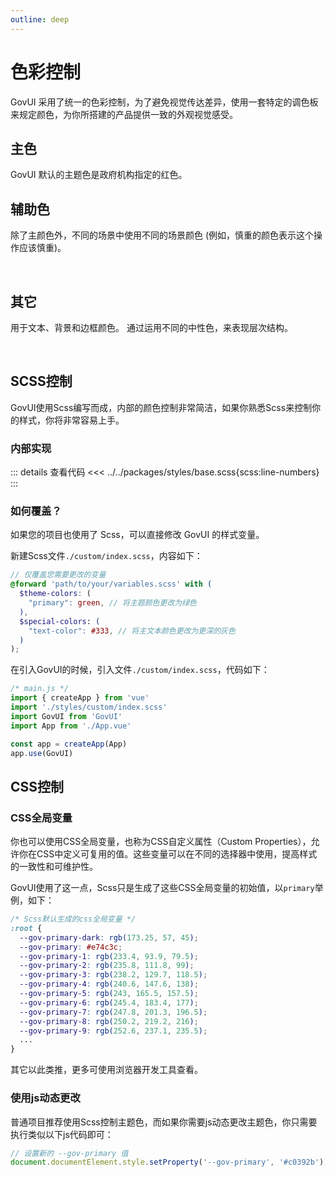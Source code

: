 ```yaml
---
outline: deep
---
```


<script setup>
import colorCard from './assets/colorCard.vue';
const colorPalette = {
	primary: "#e74c3c",
	success: "#27ae60",
	warning: "#f39c12",
	danger: "#8e44ad",
	info:"#909399",
	textColor: "#303133",
	borderColor: "#cdd0d6",
	fillColor: "#e6e8eb",
};
</script>


# 色彩控制

GovUI 采用了统一的色彩控制，为了避免视觉传达差异，使用一套特定的调色板来规定颜色，为你所搭建的产品提供一致的外观视觉感受。


## 主色
GovUI 默认的主题色是政府机构指定的红色。

<colorCard name="主题色 primary" :color="colorPalette.primary"/>


## 辅助色

除了主颜色外，不同的场景中使用不同的场景颜色 (例如，慎重的颜色表示这个操作应该慎重)。

<colorCard name="成功 success" :color="colorPalette.success"/>

<colorCard name="警告 warning" :color="colorPalette.warning"/>

<br/>

<colorCard name="慎重 danger" :color="colorPalette.danger"/>

<colorCard name="内容 info" :color="colorPalette.info"/>

## 其它
用于文本、背景和边框颜色。 通过运用不同的中性色，来表现层次结构。

<colorCard name="文本颜色 text" :color="colorPalette.textColor"/>

<colorCard name="边框色 border" blackText :color="colorPalette.borderColor"/>

<br />
<colorCard name="填充色 fill" blackText :color="colorPalette.fillColor"/>

## SCSS控制
GovUI使用Scss编写而成，内部的颜色控制非常简洁，如果你熟悉Scss来控制你的样式，你将非常容易上手。

### 内部实现

::: details 查看代码
<<< ../../packages/styles/base.scss{scss:line-numbers}
:::

### 如何覆盖？
如果您的项目也使用了 Scss，可以直接修改 GovUI 的样式变量。

新建Scss文件```./custom/index.scss```，内容如下：

```Scss
// 仅覆盖您需要更改的变量
@forward 'path/to/your/variables.scss' with (
  $theme-colors: (
    "primary": green, // 将主题颜色更改为绿色
  ),
  $special-colors: (
    "text-color": #333, // 将主文本颜色更改为更深的灰色
  )
);
```

在引入GovUI的时候，引入文件```./custom/index.scss```，代码如下：
```js
/* main.js */
import { createApp } from 'vue'
import './styles/custom/index.scss'
import GovUI from 'GovUI'
import App from './App.vue'

const app = createApp(App)
app.use(GovUI)
```


## CSS控制

### CSS全局变量

你也可以使用CSS全局变量，也称为CSS自定义属性（Custom Properties），允许你在CSS中定义可复用的值。这些变量可以在不同的选择器中使用，提高样式的一致性和可维护性。

GovUI使用了这一点，Scss只是生成了这些CSS全局变量的初始值，以```primary```举例，如下：

```css
/* Scss默认生成的css全局变量 */
:root {
  --gov-primary-dark: rgb(173.25, 57, 45);
  --gov-primary: #e74c3c;
  --gov-primary-1: rgb(233.4, 93.9, 79.5);
  --gov-primary-2: rgb(235.8, 111.8, 99);
  --gov-primary-3: rgb(238.2, 129.7, 118.5);
  --gov-primary-4: rgb(240.6, 147.6, 138);
  --gov-primary-5: rgb(243, 165.5, 157.5);
  --gov-primary-6: rgb(245.4, 183.4, 177);
  --gov-primary-7: rgb(247.8, 201.3, 196.5);
  --gov-primary-8: rgb(250.2, 219.2, 216);
  --gov-primary-9: rgb(252.6, 237.1, 235.5);
  ...
}
```
其它以此类推，更多可使用浏览器开发工具查看。

### 使用js动态更改
普通项目推荐使用Scss控制主题色，而如果你需要js动态更改主题色，你只需要执行类似以下js代码即可：
```js
// 设置新的 --gov-primary 值
document.documentElement.style.setProperty('--gov-primary', '#c0392b');
```
